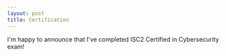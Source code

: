 ```yaml
---
layout: post
title: Certification
---
```


I'm happy to announce that I've completed ISC2 Certified in Cybersecurity exam!